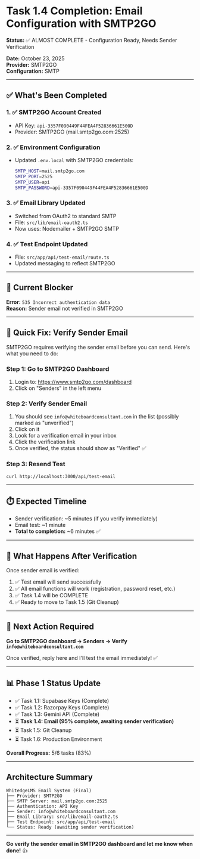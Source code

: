 # Task 1.4 Completion: Email Configuration with SMTP2GO

**Status:** ✅ ALMOST COMPLETE - Configuration Ready, Needs Sender Verification

**Date:** October 23, 2025  
**Provider:** SMTP2GO  
**Configuration:** SMTP

---

## ✅ What's Been Completed

### 1. ✅ SMTP2GO Account Created
- API Key: `api-3357F090449F44FEA4F52836661E500D`
- Provider: SMTP2GO (mail.smtp2go.com:2525)

### 2. ✅ Environment Configuration
- Updated `.env.local` with SMTP2GO credentials:
  ```bash
  SMTP_HOST=mail.smtp2go.com
  SMTP_PORT=2525
  SMTP_USER=api
  SMTP_PASSWORD=api-3357F090449F44FEA4F52836661E500D
  ```

### 3. ✅ Email Library Updated
- Switched from OAuth2 to standard SMTP
- File: `src/lib/email-oauth2.ts`
- Now uses: Nodemailer + SMTP2GO SMTP

### 4. ✅ Test Endpoint Updated
- File: `src/app/api/test-email/route.ts`
- Updated messaging to reflect SMTP2GO

---

## 🔴 Current Blocker

**Error:** `535 Incorrect authentication data`  
**Reason:** Sender email not verified in SMTP2GO

---

## 🚀 Quick Fix: Verify Sender Email

SMTP2GO requires verifying the sender email before you can send. Here's what you need to do:

### Step 1: Go to SMTP2GO Dashboard
1. Login to: https://www.smtp2go.com/dashboard
2. Click on "Senders" in the left menu

### Step 2: Verify Sender Email
1. You should see `info@whiteboardconsultant.com` in the list (possibly marked as "unverified")
2. Click on it
3. Look for a verification email in your inbox
4. Click the verification link
5. Once verified, the status should show as "Verified" ✅

### Step 3: Resend Test
```bash
curl http://localhost:3000/api/test-email
```

---

## ⏱️ Expected Timeline

- Sender verification: ~5 minutes (if you verify immediately)
- Email test: ~1 minute
- **Total to completion:** ~6 minutes ✅

---

## 📝 What Happens After Verification

Once sender email is verified:

1. ✅ Test email will send successfully
2. ✅ All email functions will work (registration, password reset, etc.)
3. ✅ Task 1.4 will be COMPLETE
4. ✅ Ready to move to Task 1.5 (Git Cleanup)

---

## 🎯 Next Action Required

**Go to SMTP2GO dashboard → Senders → Verify `info@whiteboardconsultant.com`**

Once verified, reply here and I'll test the email immediately! ✅

---

## 📊 Phase 1 Status Update

- ✅ Task 1.1: Supabase Keys (Complete)
- ✅ Task 1.2: Razorpay Keys (Complete)
- ✅ Task 1.3: Gemini API (Complete)
- ⏳ **Task 1.4: Email (95% complete, awaiting sender verification)**
- ⏳ Task 1.5: Git Cleanup
- ⏳ Task 1.6: Production Environment

**Overall Progress:** 5/6 tasks (83%)

---

## Architecture Summary

```
WhitedgeLMS Email System (Final)
├── Provider: SMTP2GO
├── SMTP Server: mail.smtp2go.com:2525
├── Authentication: API Key
├── Sender: info@whiteboardconsultant.com
├── Email Library: src/lib/email-oauth2.ts
├── Test Endpoint: src/app/api/test-email
└── Status: Ready (awaiting sender verification)
```

---

**Go verify the sender email in SMTP2GO dashboard and let me know when done!** 👍
